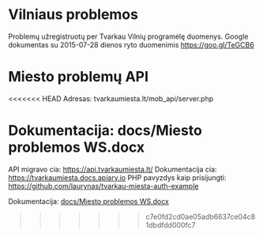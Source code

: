 # Vilniaus problemos

Problemų užregistruotų per Tvarkau Vilnių programėlę duomenys.
Google dokumentas su 2015-07-28 dienos ryto duomenimis https://goo.gl/TeGCB6

# Miesto problemų API

<<<<<<< HEAD
Adresas: tvarkaumiesta.lt/mob_api/server.php

Dokumentacija: docs/Miesto problemos WS.docx
=======

API migravo cia: https://api.tvarkaumiesta.lt/
Dokumentacija cia: https://tvarkaumiesta.docs.apiary.io
PHP pavyzdys kaip prisijungti: https://github.com/laurynas/tvarkau-miesta-auth-example

Dokumentacija: [docs/Miesto problemos WS.docx](https://github.com/vilnius/problemos/blob/master/docs/Miesto%20problemos%20WS.docx?raw=true)
>>>>>>> c7e0fd2cd0ae05adb6637ce04c81dbdfdd000fc7
